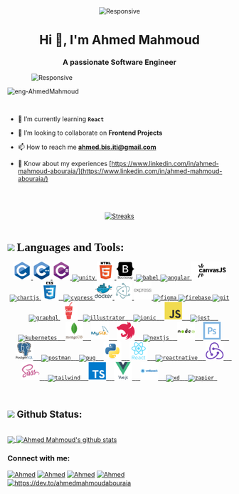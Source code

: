 <div align="center">
  <img alt="Responsive" width="750" src="https://redblink.com/wp-content/uploads/2019/07/1-OF0xEMkWBv-69zvmNs6RDQ.gif" />
</div>

<h1 align="center">Hi 👋, I'm Ahmed Mahmoud</h1>
<h3 align="center">A passionate Software Engineer</h3>
<img align="right" alt="Responsive" width="450" src="https://media.tenor.com/UttC4AITYR4AAAAd/full-stack-developer.gif" />

<br>

<p align="left"> <img src="https://komarev.com/ghpvc/?username=eng-AhmedMahmoud&label=Profile%20views&color=0e75b6&style=flat" alt="eng-AhmedMahmoud" /> </p>

<br>


- 🌱 I’m currently learning **`React`**

- 👯 I’m looking to collaborate on **Frontend Projects**

- 📫 How to reach me **ahmed.bis.iti@gmail.com**

- 📄 Know about my experiences [https://www.linkedin.com/in/ahmed-mahmoud-abouraia/](https://www.linkedin.com/in/ahmed-mahmoud-abouraia/)

<br>
<br>
<br>

<div align="center">
  <a href="https://github.com/eng-AhmedMahmoud">
   <img align="center" height="250px" width="80%" alt="Streaks" src="https://github-readme-streak-stats.herokuapp.com/?user=eng-AhmedMahmoud&theme=tokyonight"/>
  </a>
</div>

<br>

## <img src="https://kadkamtech.ca/wp-content/uploads/2017/10/mission.gif" width="40"> <b style="font-family: Times New Roman; list-style-type: upper-roman;font-size:26px; ">Languages and Tools:</b>
<p align="center"> <a href="https://www.cprogramming.com/" target="_blank" rel="noreferrer"> <code><img src="https://raw.githubusercontent.com/devicons/devicon/master/icons/c/c-original.svg" alt="c" height="40"/></code>  <a href="https://www.w3schools.com/cpp/" target="_blank" rel="noreferrer"> <code><img src="https://raw.githubusercontent.com/devicons/devicon/master/icons/cplusplus/cplusplus-original.svg" alt="cplusplus" height="40"/></code> </a> <a href="https://www.w3schools.com/cs/" target="_blank" rel="noreferrer"> <code><img src="https://raw.githubusercontent.com/devicons/devicon/master/icons/csharp/csharp-original.svg" alt="csharp" height="40"/></code> </a><a href="https://unity.com/" target="_blank" rel="noreferrer"> <code><img src="https://www.vectorlogo.zone/logos/unity3d/unity3d-icon.svg" alt="unity" height="40"/></code> </a><a href="https://www.w3.org/html/" target="_blank" rel="noreferrer">  <code><img src="https://raw.githubusercontent.com/devicons/devicon/master/icons/html5/html5-original-wordmark.svg" alt="html5" height="40"/></code> </a><a href="https://getbootstrap.com" target="_blank" rel="noreferrer"> <code><img src="https://raw.githubusercontent.com/devicons/devicon/master/icons/bootstrap/bootstrap-plain-wordmark.svg" alt="bootstrap" height="40"/></code> </a>  <a href="https://babeljs.io/" target="_blank" rel="noreferrer"> <code><img src="https://www.vectorlogo.zone/logos/babeljs/babeljs-icon.svg" alt="babel" height="40"/></code> </a> <a href="https://angular.io" target="_blank" rel="noreferrer"> <code><img src="https://angular.io/assets/images/logos/angular/angular.svg" alt="angular" height="40"/></code> </a> </a> <a href="https://canvasjs.com" target="_blank" rel="noreferrer"> <code><img src="https://raw.githubusercontent.com/Hardik0307/Hardik0307/master/assets/canvasjs-charts.svg" alt="canvasjs"  height="40"/></code> </a> <a href="https://www.chartjs.org" target="_blank" rel="noreferrer"> <code><img src="https://www.chartjs.org/media/logo-title.svg" alt="chartjs"  height="40"/></code> </a> <a href="https://www.w3schools.com/css/" target="_blank" rel="noreferrer"> <code><img src="https://raw.githubusercontent.com/devicons/devicon/master/icons/css3/css3-original-wordmark.svg" alt="css3" height="40"/></code> </a> <a href="https://www.cypress.io" target="_blank" rel="noreferrer"> <code> <img src="https://raw.githubusercontent.com/simple-icons/simple-icons/6e46ec1fc23b60c8fd0d2f2ff46db82e16dbd75f/icons/cypress.svg" alt="cypress" height="40"/></code> </a> <a href="https://www.docker.com/" target="_blank" rel="noreferrer"> <code><img src="https://raw.githubusercontent.com/devicons/devicon/master/icons/docker/docker-original-wordmark.svg" alt="docker" height="40"/></code> </a> <a href="https://www.electronjs.org" target="_blank" rel="noreferrer"> <code><img src="https://raw.githubusercontent.com/devicons/devicon/master/icons/electron/electron-original.svg" alt="electron" height="40"/></code> </a> <a href="https://expressjs.com" target="_blank" rel="noreferrer"> <code><img src="https://raw.githubusercontent.com/devicons/devicon/master/icons/express/express-original-wordmark.svg" alt="express" height="40"/></code> </a> <a href="https://www.figma.com/" target="_blank" rel="noreferrer"> <code><img src="https://www.vectorlogo.zone/logos/figma/figma-icon.svg" alt="figma" height="40"/></code> </a> <a href="https://firebase.google.com/" target="_blank" rel="noreferrer"> <code><img src="https://www.vectorlogo.zone/logos/firebase/firebase-icon.svg" alt="firebase"  height="40"/></code> </a> <a href="https://git-scm.com/" target="_blank" rel="noreferrer"> <code><img src="https://www.vectorlogo.zone/logos/git-scm/git-scm-icon.svg" alt="git"  height="40"/></code> </a> <a href="https://graphql.org" target="_blank" rel="noreferrer"> <code><img src="https://www.vectorlogo.zone/logos/graphql/graphql-icon.svg" alt="graphql"  height="40"/></code> </a> <a href="https://gulpjs.com" target="_blank" rel="noreferrer"> <code><img src="https://raw.githubusercontent.com/devicons/devicon/master/icons/gulp/gulp-plain.svg" alt="gulp"  height="40"/></code> </a> <a href="https://www.adobe.com/in/products/illustrator.html" target="_blank" rel="noreferrer"> <code> <img src="https://www.vectorlogo.zone/logos/adobe_illustrator/adobe_illustrator-icon.svg" alt="illustrator"  height="40"/> </code> </a> <a href="https://ionicframework.com" target="_blank" rel="noreferrer"> <code> <img src="https://upload.wikimedia.org/wikipedia/commons/d/d1/Ionic_Logo.svg" alt="ionic"  height="40"/> </code> </a> <a href="https://developer.mozilla.org/en-US/docs/Web/JavaScript" target="_blank" rel="noreferrer"> <code> <img src="https://raw.githubusercontent.com/devicons/devicon/master/icons/javascript/javascript-original.svg" alt="javascript"  height="40"/> </code> </a> <a href="https://jestjs.io" target="_blank" rel="noreferrer"> <code> <img src="https://www.vectorlogo.zone/logos/jestjsio/jestjsio-icon.svg" alt="jest"  height="40"/> </code> </a> <a href="https://kubernetes.io" target="_blank" rel="noreferrer"> <code> <img src="https://www.vectorlogo.zone/logos/kubernetes/kubernetes-icon.svg" alt="kubernetes"  height="40"/> </code> </a> <a href="https://www.mongodb.com/" target="_blank" rel="noreferrer"> <code> <img src="https://raw.githubusercontent.com/devicons/devicon/master/icons/mongodb/mongodb-original-wordmark.svg" alt="mongodb"  height="40"/> </code> </a> <a href="https://www.mysql.com/" target="_blank" rel="noreferrer"> <code> <img src="https://raw.githubusercontent.com/devicons/devicon/master/icons/mysql/mysql-original-wordmark.svg" alt="mysql"  height="40"/> </code> </a> <a href="https://nestjs.com/" target="_blank" rel="noreferrer"> <code> <img src="https://raw.githubusercontent.com/devicons/devicon/master/icons/nestjs/nestjs-plain.svg" alt="nestjs"  height="40"/> </code> </a> <a href="https://nextjs.org/" target="_blank" rel="noreferrer"> <code> <img src="https://cdn.worldvectorlogo.com/logos/nextjs-2.svg" alt="nextjs"  height="40"/> </code> </a> <a href="https://nodejs.org" target="_blank" rel="noreferrer"> <code> <img src="https://raw.githubusercontent.com/devicons/devicon/master/icons/nodejs/nodejs-original-wordmark.svg" alt="nodejs"  height="40"/> </code> </a> <a href="https://www.photoshop.com/en" target="_blank" rel="noreferrer"> <code> <img src="https://raw.githubusercontent.com/devicons/devicon/master/icons/photoshop/photoshop-line.svg" alt="photoshop"  height="40"/> </code> </a> <a href="https://www.postgresql.org" target="_blank" rel="noreferrer"> <code> <img src="https://raw.githubusercontent.com/devicons/devicon/master/icons/postgresql/postgresql-original-wordmark.svg" alt="postgresql"  height="40"/> </code> </a> <a href="https://postman.com" target="_blank" rel="noreferrer"> <code> <img src="https://www.vectorlogo.zone/logos/getpostman/getpostman-icon.svg" alt="postman"  height="40"/> </code> </a> <a href="https://pugjs.org" target="_blank" rel="noreferrer"> <code> <img src="https://cdn.worldvectorlogo.com/logos/pug.svg" alt="pug"  height="40"/> </code> </a> <a href="https://www.python.org" target="_blank" rel="noreferrer"> <code> <img src="https://raw.githubusercontent.com/devicons/devicon/master/icons/python/python-original.svg" alt="python"  height="40"/> </code> </a> <a href="https://reactjs.org/" target="_blank" rel="noreferrer"> <code> <img src="https://raw.githubusercontent.com/devicons/devicon/master/icons/react/react-original-wordmark.svg" alt="react"  height="40"/> </code> </a> <a href="https://reactnative.dev/" target="_blank" rel="noreferrer"> <code> <img src="https://reactnative.dev/img/header_logo.svg" alt="reactnative"  height="40"/> </code> </a> <a href="https://redux.js.org" target="_blank" rel="noreferrer"> <code> <img src="https://raw.githubusercontent.com/devicons/devicon/master/icons/redux/redux-original.svg" alt="redux"  height="40"/> </code> </a> <a href="https://sass-lang.com" target="_blank" rel="noreferrer"> <code> <img src="https://raw.githubusercontent.com/devicons/devicon/master/icons/sass/sass-original.svg" alt="sass"  height="40"/> </code> </a> <a href="https://tailwindcss.com/" target="_blank" rel="noreferrer"> <code> <img src="https://www.vectorlogo.zone/logos/tailwindcss/tailwindcss-icon.svg" alt="tailwind"  height="40"/> </code> </a> <a href="https://www.typescriptlang.org/" target="_blank" rel="noreferrer"> <code> <img src="https://raw.githubusercontent.com/devicons/devicon/master/icons/typescript/typescript-original.svg" alt="typescript"  height="40"/> </code> </a> <a href="https://vuejs.org/" target="_blank" rel="noreferrer"> <code> <img src="https://raw.githubusercontent.com/devicons/devicon/master/icons/vuejs/vuejs-original-wordmark.svg" alt="vuejs"  height="40"/> </code> </a> <a href="https://webpack.js.org" target="_blank" rel="noreferrer"> <code> <img src="https://raw.githubusercontent.com/devicons/devicon/d00d0969292a6569d45b06d3f350f463a0107b0d/icons/webpack/webpack-original-wordmark.svg" alt="webpack"  height="40"/> </code> </a> <a href="https://www.adobe.com/products/xd.html" target="_blank" rel="noreferrer"> <code> <img src="https://cdn.worldvectorlogo.com/logos/adobe-xd.svg" alt="xd"  height="40"/> </code> </a> <a href="https://zapier.com" target="_blank" rel="noreferrer"> <code> <img src="https://www.vectorlogo.zone/logos/zapier/zapier-icon.svg" alt="zapier"  height="40"/> </code> </a> </p>
<br>

## <img src="https://media.giphy.com/media/ZCN6F3FAkwsyOGU2RS/giphy.gif" width="40"> **Github Status:**

 <br />

<a href="https://github.com/eng-AhmedMahmoud">
  <img align="center" height="250px" src="https://github-readme-stats.vercel.app/api/top-langs/?username=eng-AhmedMahmoud&theme=tokyonight">
</a>

<a href="https://github.com/eng-AhmedMahmoud">
 <img align="center" height="250px" src="https://github-readme-stats.vercel.app/api?username=eng-AhmedMahmoud&show_icons=true&theme=tokyonight&line_height=30" alt="Ahmed Mahmoud's github stats"/>
</a>

<br>

<h3 align="left">Connect with me:</h3>
<p align="left">
<a href="https://codepen.io/AhmedAbouraia" target="blank"><img align="center" src="https://raw.githubusercontent.com/rahuldkjain/github-profile-readme-generator/master/src/images/icons/Social/codepen.svg" alt="Ahmed" height="30" width="40" /></a>
<a href="https://twitter.com/JScodingMaster" target="blank"><img align="center" src="https://raw.githubusercontent.com/rahuldkjain/github-profile-readme-generator/master/src/images/icons/Social/twitter.svg" alt="Ahmed" height="30" width="40" /></a>
<a href="https://linkedin.com/in/ahmed-mahmoud-abouraia" target="blank"><img align="center" src="https://raw.githubusercontent.com/rahuldkjain/github-profile-readme-generator/master/src/images/icons/Social/linked-in-alt.svg" alt="Ahmed" height="30" width="40" /></a>
<a href="https://leetcode.com/AHMED-MAHMOUD-ABOURAIA/" target="blank"><img align="center" src="https://raw.githubusercontent.com/rahuldkjain/github-profile-readme-generator/master/src/images/icons/Social/leet-code.svg" alt="Ahmed" height="30" width="40" /></a>
<a href="https://dev.to/https://dev.to/ahmedmahmoudabouraia" target="blank"><img align="center" src="https://raw.githubusercontent.com/rahuldkjain/github-profile-readme-generator/master/src/images/icons/Social/devto.svg" alt="https://dev.to/ahmedmahmoudabouraia" height="30" width="40" /></a>
</p>
